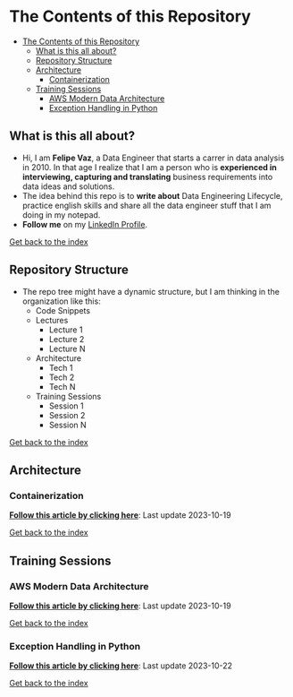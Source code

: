 # The Contents of this Repository

- [The Contents of this Repository](#the-contents-of-this-repository)
  - [What is this all about?](#what-is-this-all-about)
  - [Repository Structure](#repository-structure)
  - [Architecture](#architecture)
    - [Containerization](#containerization)
  - [Training Sessions](#training-sessions)
    - [AWS Modern Data Architecture](#aws-modern-data-architecture)
    - [Exception Handling in Python](#exception-handling-in-python)

## What is this all about?

- Hi, I am **Felipe Vaz**, a Data Engineer that starts a carrer in data analysis in 2010. In that age I realize that I am a person who is **experienced in interviewing, capturing and translating** business requirements into data ideas and solutions. 
- The idea behind this repo is to **write about** Data Engineering Lifecycle, practice english skills and share all the data engineer stuff that I am doing in my notepad.
- **Follow me** on my [LinkedIn Profile](https://www.linkedin.com/in/vazfelipe/?locale=en_US).

[Get back to the index](#the-contents-of-this-repository)

## Repository Structure

- The repo tree might have a dynamic structure, but I am thinking in the organization like this:
  - Code Snippets
  - Lectures
    - Lecture 1
    - Lecture 2
    - Lecture N
  - Architecture
    - Tech 1
    - Tech 2
    - Tech N
  - Training Sessions
    - Session 1
    - Session 2
    - Session N

[Get back to the index](#the-contents-of-this-repository)

## Architecture
### Containerization

**[Follow this article by clicking here](/Containers/Containers.md)**: Last update 2023-10-19

[Get back to the index](#the-contents-of-this-repository)

## Training Sessions
### AWS Modern Data Architecture

**[Follow this article by clicking here](/AWS/Modern_Data_AWS.md)**: Last update 2023-10-19

[Get back to the index](#the-contents-of-this-repository)

### Exception Handling in Python

**[Follow this article by clicking here](/Python/error_exception.md)**: Last update 2023-10-22

[Get back to the index](#the-contents-of-this-repository)